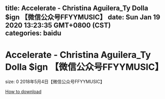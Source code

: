 
title: Accelerate - Christina Aguilera_Ty Dolla $ign  【微信公众号FFYYMUSIC】
date: Sun Jan 19 2020 13:23:35 GMT+0800 (CST)    
categories: baidu
---

# Accelerate - Christina Aguilera_Ty Dolla $ign  【微信公众号FFYYMUSIC】
size: 0
 2018年5月4日【微信公众号FFYYMUSIC】
 

[How to download](https://bpcam.bemobtrk.com/go/2ceec3aa-1ca2-46d6-b9ff-aaa5c184517c?jno=415)